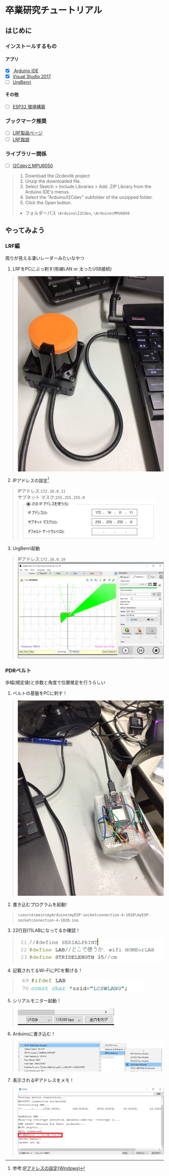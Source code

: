 # 卒業研究チュートリアル

## はじめに

### インストールするもの
#### アプリ
- [x] [ Arduino IDE](https://www.arduino.cc/en/software)
- [x]  [Visual Studio 2017](https://visualstudio.microsoft.com/ja/#vs-section)
- [ ] [UrgBenri](https://sourceforge.net/projects/urgbenri/)

#### その他
- [ ] [ESP32 環境構築](https://interface.cqpub.co.jp/esp32-arduino-ide-2/)

### ブックマーク推奨
- [ ] [LRF製品ページ](https://www.hokuyo-aut.co.jp/search/single.php?serial=16)
- [ ] [LRF取説](https://sourceforge.net/p/urgnetwork/wiki/top_jp/)

### ライブラリー関係
- [ ] [I2CdevとMPU6050](https://github.com/jrowberg/i2cdevlib/archive/master.zip)
> 1. Download the i2cdevlib project  
> 2. Unzip the downloaded file.
> 3. Select Sketch > Include Libraries > Add .ZIP Library from the Arduino IDE's menus.
> 4. Select the "Arduino/I2Cdev" subfolder of the unzipped folder.
> 5. Click the Open button.  
> 
> - フォルダーパス `\Arduino\I2Cdev`, `\Arduino\MPU6050`


## やってみよう

### LRF編
周りが見える凄いレーダーみたいなやつ
1. LRFをPCにぶっ刺す(有線LAN or 太ったUSB接続)
> ![picture 1](images/posts/README/IMG_5589.jpg)
2. IPアドレスの設定[^1]
> IPアドレス:`172.16.0.11`  
> サブネット マスク:`255.255.255.0`  
> ![picture 2](images/posts/README/1679993990231.png)
3. UrgBenri起動
> IPアドレス:`172.16.0.10`  
> ![picture 3](images/posts/README/1679994513479.png)  

[^1]: 参考:[IPアドレスの設定(Windows)](https://sourceforge.net/p/urgnetwork/wiki/ip_address_jp/)

### PDRベルト
歩幅(規定値)と歩数と角度で位置推定を行うらしい

1. ベルトの基盤をPCに刺す！
> ![picture 4](images\posts\README\IMG_5590.jpg)
2. 書き込むプログラムを起動!
> `\source\main\myArduino\myESP-socketconnection-4-1020\myESP-socketconnection-4-1020.ino`
3. 22行目(?)LABになってるか確認！
> ![picture 6](images/posts/README/1679995612007.png)  

4. 記載されてるWi-FiにPCを繋げる！ 
> ![picture 5](images/posts/README/1679995452050.png)
5. シリアルモニター起動！
> ![picture 7](images/posts/README/1679995884771.png)  
6. Arduinoに書き込む！
> ![picture 4](images/posts/README/1679995195344.png)  
7. 表示されるIPアドレスをメモ！
> ![picture 7](images/posts/README/address.png)